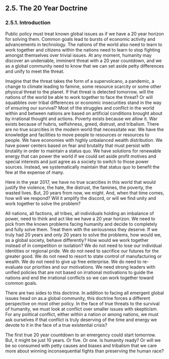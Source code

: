 ## 2.5. The 20 Year Doctrine

### 2.5.1. Introduction
Public policy must treat known global issues as if we have a 20 year horizon for solving them.  Common goals lead to bursts of economic activity and advancements in technology.  The nations of the world also need to learn to work together and citizens within the nations need to learn to stop fighting amongst themselves over trivial issues.  At any moment, humanity may discover an undeniable, imminent threat with a 20 year countdown, and we as a global community need to know that we can set aside petty differences and unify to meet the threat.

Imagine that the threat takes the form of a supervolcano, a pandemic, a change to climate leading to famine, some resource scarcity or some other physical threat to the planet.  If that threat is detected tomorrow, will the nations of the world be able to work together to face the threat?  Or will squabbles over tribal differences or economic insecurities stand in the way of ensuring our survival?  Most of the struggles and conflict in the world within and between nations are based on artificial conditions brought about by irrational thought and actions. Poverty exists because we allow it.  War exists because of hubris, selfishness, greed, distrust, and tribalism.  There are no true scarcities in the modern world that necessitate war.  We have the knowledge and facilities to move people to resources or resources to people.  We have economies with highly unbalanced wealth distribution.  We have power centers based on fear and brutality that must persist with brutality in order to maintain a status quo.  We have solutions for renewable energy that can power the world if we could set aside profit motives and special interests and just agree as a society to switch to those power sources.  Instead, we systematically maintain that status quo to benefit the few at the expense of many.

Here in the year 2017, we have no true scarcities in this world that would justify the violence, the hate, the distrust, the famines, the poverty, the wasted lives.  But, 20 years from now, we might.  And, when that time comes, how will we respond?  Will it amplify the discord, or will we find unity and work together to solve the problem?

All nations, all factions, all tribes, all individuals holding an imbalance of power, need to think and act like we have a 20 year horizon.  We need to pick from the known problems facing humanity and decide to completely and fully solve them.  Treat them with the seriousness they deserve.  If we truly had 20 years and only 20 years to solve the problems, how would we, as a global society, behave differently?  How would we work together instead of in competition or isolation?  We do not need to lose our individual identities or regional pride.  We do not need to sacrifice our futures for the greater good.  We do not need to resort to state control of manufacturing or wealth. We do not need to give up free enterprise.  We do need to re-evaluate our priorities and our motivations.  We need strong leaders with unified policies that are not based on irrational motivations to guide the nations and end the irrational conflicts so we can work together toward common goals.

There are two sides to this doctrine.  In addition to facing all emergent global issues head on as.a global community, this doctrine forces a different perspective on most other policy.  In the face of true threats to the survival of humanity, we must look at conflict over smaller issues with skepticism.  For any political conflict, either within a nation or among nations, we must ask ourselves if that conflict is truly deserving of the time and energy we devote to it in the face of a true existential crisis?

The first true 20 year countdown to an emergency could start tomorrow.  But, it might be just 10 years.  Or five.  Or one.  Is humanity ready?  Or will we be so consumed with petty causes and biases and tribalism that we care more about winning inconsequential fights than preserving the human race?
